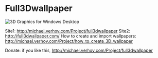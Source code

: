 Full3Dwallpaper
===============
<img src="https://github.com/Verhov/Full3Dwallpaper/blob/master/awesome.png?raw=true" style="float:left" />

3D Graphics for Windows Desktop

Site1: http://michael.verhov.com/Project/full3dwallpaper
Site2: http://full3dwallpaper.com/
How to create and import wallpapers: http://michael.verhov.com/Project/how_to_create_3D_wallpaper

Donate:
if you like this,
http://michael.verhov.com/Project/full3dwallpaper